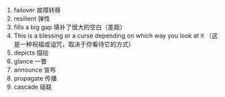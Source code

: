 1. failover 故障转移
2. resilient 弹性
3. fills a big gap  填补了很大的空白（差距）
4. This is a blessing or a curse depending on which way you look at it （这是一种祝福或诅咒，取决于你看待它的方式）
5. depicts 描绘
6. glance 一瞥
7. announce 宣布
8. propagate 传播
9. cascade 级联
